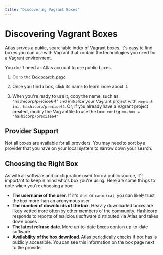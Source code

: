 ```yaml
---
title: "Discovering Vagrant Boxes"
---
```

# Discovering Vagrant Boxes

Atlas serves a public, searchable index of Vagrant boxes. It's easy to find
boxes you can use with Vagrant that contain the technologies you need
for a Vagrant environment.

You don't need an Atlas account to use public boxes.

1. Go to the [Box search page](/boxes/search)

1. Once you find a box, click its name to learn more about it.

1. When you're ready to use it, copy the name, such as "hashicorp/precise64"
   and initialize your Vagrant project with `vagrant init hashicorp/precise64`.
   Or, if you already have a Vagrant project created, modify the Vagrantfile
   to use the box: `config.vm.box = "hashicorp/precise64"`

## Provider Support

Not all boxes are available for all providers. You may need
to sort by a provider that you have on your local system
to narrow down your search.

## Choosing the Right Box

As with all software and configuration used from a public source,
it's important to keep in mind who's box you're using. Here
are some things to note when you're choosing a box:

- __The username of the user__. If it's `chef` or `canonical`, you can likely
trust the box more than an anonymous user
- __The number of downloads of the box__. Heavily downloaded boxes
are likely vetted more often by other members of the community. Hashicorp
responds to reports of malicious software distributed via Atlas
and takes down boxes
- __The latest release date__. More up-to-date boxes contain up-to-date
software
- __Availability of the box download__. Atlas periodically checks if box
has is publicly accessible. You can see this information on the box
page next to the provider
